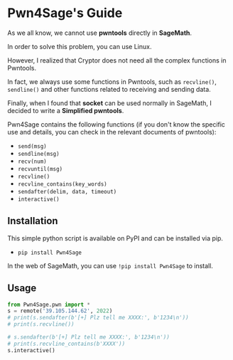 # Pwn4Sage's Guide

As we all know, we cannot use **pwntools** directly in **SageMath**.

In order to solve this problem, you can use Linux.

However, I realized that Cryptor does not need all the complex functions in Pwntools.

In fact, we always use some functions in Pwntools, such as `recvline()`, `sendline()` and other functions related to receiving and sending data.

Finally, when I found that **socket** can be used normally in SageMath, I decided to write a **Simplified pwntools**.

Pwn4Sage contains the following functions (if you don't know the specific use and details, you can check in the relevant documents of pwntools):

- `send(msg)`
- `sendline(msg)`
- `recv(num)`
- `recvuntil(msg)`
- `recvline()`
- `recvline_contains(key_words)`
- `sendafter(delim, data, timeout)`
- `interactive()`

## Installation


This simple python script is available on PyPI and can be installed via pip. 

- `pip install Pwn4Sage`

In the web of SageMath, you can use `!pip install Pwn4Sage` to install.

## Usage

```python
from Pwn4Sage.pwn import *
s = remote('39.105.144.62', 2022)
# print(s.sendafter(b'[+] Plz tell me XXXX:', b'1234\n'))
# print(s.recvline())

# s.sendafter(b'[+] Plz tell me XXXX:', b'1234\n'))
# print(s.recvline_contains(b'XXXX'))
s.interactive()
```



